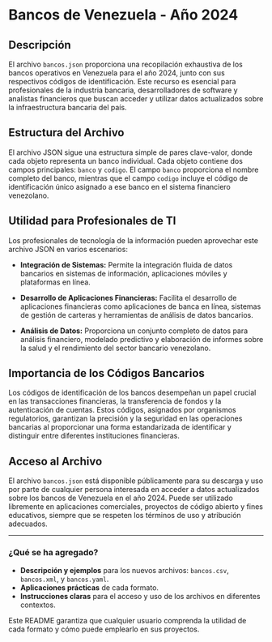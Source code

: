 # Bancos de Venezuela - Año 2024

## Descripción

El archivo `bancos.json` proporciona una recopilación exhaustiva de los bancos operativos en Venezuela para el año 2024, junto con sus respectivos códigos de identificación. Este recurso es esencial para profesionales de la industria bancaria, desarrolladores de software y analistas financieros que buscan acceder y utilizar datos actualizados sobre la infraestructura bancaria del país.

## Estructura del Archivo

El archivo JSON sigue una estructura simple de pares clave-valor, donde cada objeto representa un banco individual. Cada objeto contiene dos campos principales: `banco` y `codigo`. El campo `banco` proporciona el nombre completo del banco, mientras que el campo `codigo` incluye el código de identificación único asignado a ese banco en el sistema financiero venezolano.

## Utilidad para Profesionales de TI

Los profesionales de tecnología de la información pueden aprovechar este archivo JSON en varios escenarios:

- **Integración de Sistemas:** Permite la integración fluida de datos bancarios en sistemas de información, aplicaciones móviles y plataformas en línea.
- **Desarrollo de Aplicaciones Financieras:** Facilita el desarrollo de aplicaciones financieras como aplicaciones de banca en línea, sistemas de gestión de carteras y herramientas de análisis de datos bancarios.

- **Análisis de Datos:** Proporciona un conjunto completo de datos para análisis financiero, modelado predictivo y elaboración de informes sobre la salud y el rendimiento del sector bancario venezolano.

## Importancia de los Códigos Bancarios

Los códigos de identificación de los bancos desempeñan un papel crucial en las transacciones financieras, la transferencia de fondos y la autenticación de cuentas. Estos códigos, asignados por organismos regulatorios, garantizan la precisión y la seguridad en las operaciones bancarias al proporcionar una forma estandarizada de identificar y distinguir entre diferentes instituciones financieras.

## Acceso al Archivo

El archivo `bancos.json` está disponible públicamente para su descarga y uso por parte de cualquier persona interesada en acceder a datos actualizados sobre los bancos de Venezuela en el año 2024. Puede ser utilizado libremente en aplicaciones comerciales, proyectos de código abierto y fines educativos, siempre que se respeten los términos de uso y atribución adecuados.

---

### ¿Qué se ha agregado?

- **Descripción y ejemplos** para los nuevos archivos: `bancos.csv`, `bancos.xml`, y `bancos.yaml`.
- **Aplicaciones prácticas** de cada formato.
- **Instrucciones claras** para el acceso y uso de los archivos en diferentes contextos.

Este README garantiza que cualquier usuario comprenda la utilidad de cada formato y cómo puede emplearlo en sus proyectos.
